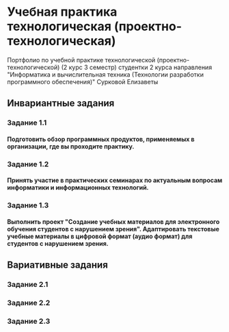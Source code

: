 # Учебная практика технологическая (проектно-технологическая) 
Портфолио по учебной практике технологической (проектно-технологической) (2 курс 3 семестр) студентки 2 курса направления "Информатика и вычислительная техника (Технологии разработки программного обеспечения)" Сурковой Елизаветы

## Инвариантные задания

### Задание 1.1
#### Подготовить  обзор программных продуктов, применяемых в организации, где вы проходите практику.

### Задание 1.2
#### Принять участие в практических семинарах по актуальным вопросам информатики и информационных технологий.

### Задание 1.3
#### Выполнить проект "Создание учебных материалов для электронного обучения студентов с нарушением зрения". Адаптировать текстовые учебные материалы в цифровой формат (аудио формат) для студентов с нарушением зрения.

## Вариативные задания

### Задание 2.1
#### 

### Задание 2.2
#### 

### Задание 2.3
#### 

